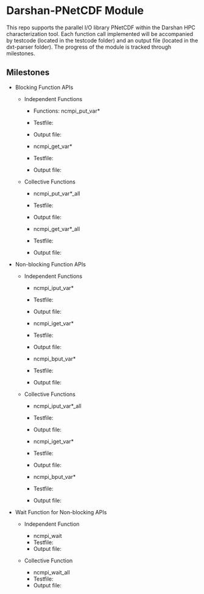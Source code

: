 # Darshan-PNetCDF Module 
This repo supports the parallel I/O library PNetCDF within the Darshan HPC characterization tool. Each function call implemented will be accompanied by testcode (located in the testcode folder) and an output file (located in the dxt-parser folder). The progress of the module is tracked through milestones. 

## Milestones 
* Blocking Function APIs
  * Independent Functions
	* Functions: ncmpi_put_var*
	* Testfile: 
	* Output file: 

	* ncmpi_get_var*
	* Testfile: 
	* Output file: 

  * Collective Functions 
	* ncmpi_put_var*_all
	* Testfile: 
	* Output file: 
	
	* ncmpi_get_var*_all
	* Testfile: 
	* Output file: 

* Non-blocking Function APIs
  * Independent Functions 
  	* ncmpi_iput_var*
	* Testfile: 
	* Output file: 

	* ncmpi_iget_var*
	* Testfile: 
	* Output file: 

	* ncmpi_bput_var*
	* Testfile: 
	* Output file: 

  * Collective Functions 
	* ncmpi_iput_var*_all
	* Testfile: 
	* Output file: 

	* ncmpi_iget_var*
	* Testfile: 
	* Output file: 

	* ncmpi_bput_var*
	* Testfile: 
	* Output file: 

* Wait Function for Non-blocking APIs
  * Independent Function 
	* ncmpi_wait
	* Testfile: 
	* Output file: 

  * Collective Function
	* ncmpi_wait_all
	* Testfile: 
	* Output file: 
